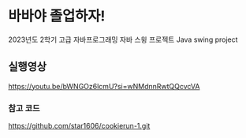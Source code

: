 # 바바야 졸업하자!

2023년도 2학기 고급 자바프로그래밍
자바 스윙 프로젝트
Java swing project 

## 실행영상

https://youtu.be/bWNGOz6lcmU?si=wNMdnnRwtQQcvcVA

### 참고 코드

https://github.com/star1606/cookierun-1.git